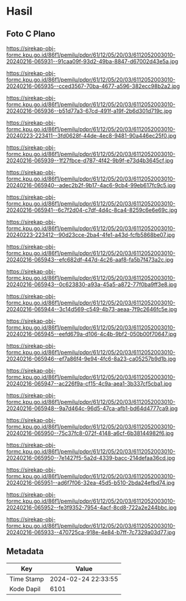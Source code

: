 # Hasil

## Foto C Plano

https://sirekap-obj-formc.kpu.go.id/86f1/pemilu/pdpr/61/12/05/20/03/6112052003010-20240216-065931--91caa09f-93d2-49ba-8847-d67002d43e5a.jpg

https://sirekap-obj-formc.kpu.go.id/86f1/pemilu/pdpr/61/12/05/20/03/6112052003010-20240216-065935--cced3567-70ba-4677-a596-382ecc98b2a2.jpg

https://sirekap-obj-formc.kpu.go.id/86f1/pemilu/pdpr/61/12/05/20/03/6112052003010-20240216-065936--b51d77a3-67cd-491f-a19f-2b6d301d719c.jpg

https://sirekap-obj-formc.kpu.go.id/86f1/pemilu/pdpr/61/12/05/20/03/6112052003010-20240223-223411--3fd0628f-44de-4ec8-9481-90a446ec25f0.jpg

https://sirekap-obj-formc.kpu.go.id/86f1/pemilu/pdpr/61/12/05/20/03/6112052003010-20240216-065939--1f27fbce-d787-4f42-9b9f-e73d4b3645cf.jpg

https://sirekap-obj-formc.kpu.go.id/86f1/pemilu/pdpr/61/12/05/20/03/6112052003010-20240216-065940--adec2b2f-9b17-4ac6-9cb4-99eb617fc9c5.jpg

https://sirekap-obj-formc.kpu.go.id/86f1/pemilu/pdpr/61/12/05/20/03/6112052003010-20240216-065941--6c7f2d04-c7df-4d4c-8ca4-8259c6e6e69c.jpg

https://sirekap-obj-formc.kpu.go.id/86f1/pemilu/pdpr/61/12/05/20/03/6112052003010-20240223-223412--90d23cce-2ba4-4fe1-a43d-fcfb5868be07.jpg

https://sirekap-obj-formc.kpu.go.id/86f1/pemilu/pdpr/61/12/05/20/03/6112052003010-20240216-065943--efc682df-447d-4c26-aaf8-fa5b7f473a2c.jpg

https://sirekap-obj-formc.kpu.go.id/86f1/pemilu/pdpr/61/12/05/20/03/6112052003010-20240216-065943--0c623830-a93a-45a5-a872-77f0ba9ff3e8.jpg

https://sirekap-obj-formc.kpu.go.id/86f1/pemilu/pdpr/61/12/05/20/03/6112052003010-20240216-065944--3c14d569-c549-4b73-aeaa-7f9c2646fc5e.jpg

https://sirekap-obj-formc.kpu.go.id/86f1/pemilu/pdpr/61/12/05/20/03/6112052003010-20240216-065945--eefd679a-d106-4c4b-9bf2-050b00f70647.jpg

https://sirekap-obj-formc.kpu.go.id/86f1/pemilu/pdpr/61/12/05/20/03/6112052003010-20240216-065946--ef7a86f4-9e94-4fc6-8a23-ca05257b9d1b.jpg

https://sirekap-obj-formc.kpu.go.id/86f1/pemilu/pdpr/61/12/05/20/03/6112052003010-20240216-065947--ac226f9a-cf15-4c9a-aea1-3b337cf5cba1.jpg

https://sirekap-obj-formc.kpu.go.id/86f1/pemilu/pdpr/61/12/05/20/03/6112052003010-20240216-065948--9a7d464c-96d5-47ca-afb1-bd64d4777ca9.jpg

https://sirekap-obj-formc.kpu.go.id/86f1/pemilu/pdpr/61/12/05/20/03/6112052003010-20240216-065950--75c37fc8-072f-4148-a6cf-6b38144982f6.jpg

https://sirekap-obj-formc.kpu.go.id/86f1/pemilu/pdpr/61/12/05/20/03/6112052003010-20240216-065950--7e1427f5-5a2d-4339-bacc-214defaa36cd.jpg

https://sirekap-obj-formc.kpu.go.id/86f1/pemilu/pdpr/61/12/05/20/03/6112052003010-20240216-065951--ad6f7f06-32ea-45d5-b510-2bda24efbd74.jpg

https://sirekap-obj-formc.kpu.go.id/86f1/pemilu/pdpr/61/12/05/20/03/6112052003010-20240216-065952--fe3f9352-7954-4acf-8cd8-722a2e244bbc.jpg

https://sirekap-obj-formc.kpu.go.id/86f1/pemilu/pdpr/61/12/05/20/03/6112052003010-20240216-065933--470725ca-918e-4e84-b7ff-7c7329a03d77.jpg


## Metadata

| Key        | Value               |
| ---------- | ------------------- |
| Time Stamp | 2024-02-24 22:33:55 |
| Kode Dapil | 6101                |



